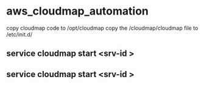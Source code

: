 # aws_cloudmap_automation
copy cloudmap code to /opt/cloudmap
copy the /cloudmap/cloudmap file to /etc/init.d/

## service cloudmap start <srv-id \>
## service cloudmap start <srv-id \>
